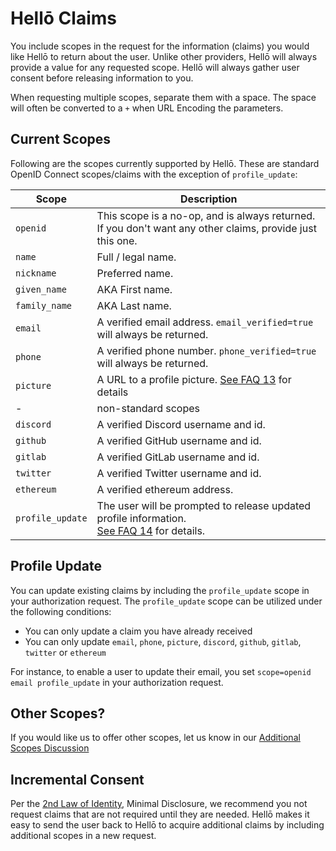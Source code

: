 # Hellō Claims

You include scopes in the request for the information (claims) you would like Hellō to return about the user. Unlike other providers, Hellō will always provide a value for any requested scope. Hellō will always gather user consent before releasing information to you. 

When requesting multiple scopes, separate them with a space. The space will often be converted to a `+` when URL Encoding the parameters.


## Current Scopes

Following are the scopes currently supported by Hellō. These are standard OpenID Connect scopes/claims with the exception of `profile_update`:

|Scope|Description|
|---|---|
|`openid`|This scope is a no-op, and is always returned.<br>If you don't want any other claims, provide just this one.|
|`name`|Full / legal name.|
|`nickname`|Preferred name.|
|`given_name`|AKA First name.|
|`family_name`|AKA Last name.|
|`email`|A verified email address. `email_verified=true` will always be returned.|
|`phone`|A verified phone number. `phone_verified=true` will always be returned.|
|`picture`|A URL to a profile picture. [See FAQ 13](/faqs/#_13-what-can-i-do-with-the-picture-url-i-receive) for details|
| - | non-standard scopes |
|`discord`|A verified Discord username and id.|
|`github`|A verified GitHub username and id.|
|`gitlab`|A verified GitLab username and id.|
|`twitter`|A verified Twitter username and id.|
|`ethereum`|A verified ethereum address.|
|`profile_update`|The user will be prompted to release updated profile information.<br> [See FAQ 14](/faqs/#_14-how-can-users-update-the-profile-information-i-received-from-hello-for-example-the-user-wants-to-change-their-profile-picture-or-email) for details.|


## Profile Update
You can update existing claims by including the `profile_update` scope in your authorization request.
The `profile_update` scope can be utilized under the following conditions:
- You can only update a claim you have already received
- You can only update `email`, `phone`, `picture`, `discord`, `github`, `gitlab`, `twitter` or `ethereum`

For instance, to enable a user to update their email, you set `scope=openid email profile_update` in your authorization request.

## Other Scopes?

If you would like us to offer other scopes, let us know in our [Additional Scopes Discussion](https://github.com/hellocoop/hello.dev/discussions/4)

## Incremental Consent

Per the [2nd Law of Identity](https://www.identityblog.com/?p=352), Minimal Disclosure, we recommend you not request claims that are not required until they are needed. Hellō makes it easy to send the user back to Hellō to acquire additional claims by including additional scopes in a new request.
